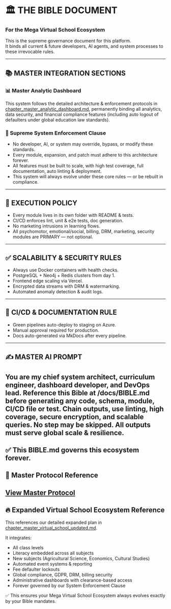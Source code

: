 # 🏛️ THE BIBLE DOCUMENT
### For the Mega Virtual School Ecosystem

This is the supreme governance document for this platform.  
It binds all current & future developers, AI agents, and system processes to these irrevocable rules.

---

## 📚 MASTER INTEGRATION SECTIONS

### 📊 Master Analytic Dashboard
This system follows the detailed architecture & enforcement protocols in [chapter_master_analytic_dashboard.md](./chapter_master_analytic_dashboard.md), permanently binding all analytics, data security, and financial compliance features (including auto logout of defaulters under global education law standards).

### 🔐 Supreme System Enforcement Clause
- No developer, AI, or system may override, bypass, or modify these standards.
- Every module, expansion, and patch must adhere to this architecture forever.
- All features must be built to scale, with high test coverage, full documentation, auto linting & deployment.
- This system will always evolve under these core rules — or be rebuilt in compliance.

---

## 🚀 EXECUTION POLICY
- Every module lives in its own folder with README & tests.
- CI/CD enforces lint, unit & e2e tests, doc generation.
- No marketing intrusions in learning flows.
- All psychomotor, emotional/social, billing, DRM, marketing, security modules are PRIMARY — not optional.

---

## ✅ SCALABILITY & SECURITY RULES
- Always use Docker containers with health checks.
- PostgreSQL + Neo4j + Redis clusters from day 1.
- Frontend edge scaling via Vercel.
- Encrypted data streams with DRM & watermarking.
- Automated anomaly detection & audit logs.

---

## 🔁 CI/CD & DOCUMENTATION RULE
- Green pipelines auto-deploy to staging on Azure.
- Manual approval required for production.
- Docs auto-generated via MkDocs after every pipeline.

---

## ✍️ MASTER AI PROMPT
You are my chief system architect, curriculum engineer, dashboard developer, and DevOps lead.
Reference this Bible at /docs/BIBLE.md before generating any code, schema, module, CI/CD file or test.
Chain outputs, use linting, high coverage, secure encryption, and scalable queries.
No step may be skipped. All outputs must serve global scale & resilience.
---

## ✅ This BIBLE.md governs this ecosystem forever.


## 🔗 Master Protocol Reference
[View Master Protocol](../MASTER_PROTOCOL.md)
---

## 🔥 Expanded Virtual School Ecosystem Reference

This references our detailed expanded plan in [chapter_master_virtual_school_updated.md](./chapter_master_virtual_school_updated.md).

It integrates:
- All class levels
- Literacy embedded across all subjects
- New subjects (Agricultural Science, Economics, Cultural Studies)
- Automated event systems & reporting
- Fee defaulter lockouts
- Global compliance, GDPR, DRM, billing security
- Administrative dashboards with clearance-based access
- Forever governed by our System Enforcement Clause

✅ This ensures your Mega Virtual School Ecosystem always evolves exactly by your Bible mandates.